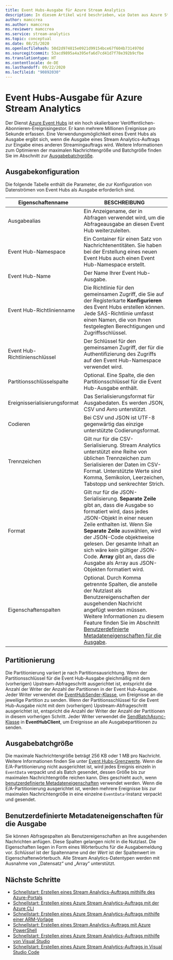 ```yaml
---
title: Event Hubs-Ausgabe für Azure Stream Analytics
description: In diesem Artikel wird beschrieben, wie Daten aus Azure Stream Analytics in Azure Event Hubs ausgegeben werden.
author: mamccrea
ms.author: mamccrea
ms.reviewer: mamccrea
ms.service: stream-analytics
ms.topic: conceptual
ms.date: 08/25/2020
ms.openlocfilehash: 50d2d974815e0921d99154bce67f604b7314970d
ms.sourcegitcommit: 53acd9895a4a395efa6d7cd41d7f78e392b9cfbe
ms.translationtype: HT
ms.contentlocale: de-DE
ms.lasthandoff: 09/22/2020
ms.locfileid: "90892030"
---
```

# <a name="event-hubs-output-from-azure-stream-analytics"></a>Event Hubs-Ausgabe für Azure Stream Analytics

Der Dienst [Azure Event Hubs](https://azure.microsoft.com/services/event-hubs/) ist ein hoch skalierbarer Veröffentlichen-Abonnieren-Ereignisingestor. Er kann mehrere Millionen Ereignisse pro Sekunde erfassen. Eine Verwendungsmöglichkeit eines Event Hubs als Ausgabe ergibt sich, wenn die Ausgabe eines Stream Analytics-Auftrags zur Eingabe eines anderen Streamingauftrags wird. Weitere Informationen zum Optimieren der maximalen Nachrichtengröße und Batchgröße finden Sie im Abschnitt zur [Ausgabebatchgröße](#output-batch-size).

## <a name="output-configuration"></a>Ausgabekonfiguration

Die folgende Tabelle enthält die Parameter, die zur Konfiguration von Datenströmen von Event Hubs als Ausgabe erforderlich sind.

| Eigenschaftenname | BESCHREIBUNG |
| --- | --- |
| Ausgabealias | Ein Anzeigename, der in Abfragen verwendet wird, um die Abfrageausgabe an diesen Event Hub weiterzuleiten. |
| Event Hub-Namespace | Ein Container für einen Satz von Nachrichtenentitäten. Sie haben bei der Erstellung eines neuen Event Hubs auch einen Event Hub-Namespace erstellt. |
| Event Hub-Name | Der Name Ihrer Event Hub-Ausgabe. |
| Event Hub-Richtlinienname | Die Richtlinie für den gemeinsamen Zugriff, die Sie auf der Registerkarte **Konfigurieren** des Event Hubs erstellen können. Jede SAS-Richtlinie umfasst einen Namen, die von Ihnen festgelegten Berechtigungen und Zugriffsschlüssel. |
| Event Hub-Richtlinienschlüssel | Der Schlüssel für den gemeinsamen Zugriff, der für die Authentifizierung des Zugriffs auf den Event Hub-Namespace verwendet wird. |
| Partitionsschlüsselspalte | Optional. Eine Spalte, die den Partitionsschlüssel für die Event Hub-Ausgabe enthält. |
| Ereignisserialisierungsformat | Das Serialisierungsformat für Ausgabedaten. Es werden JSON, CSV und Avro unterstützt. |
| Codieren | Bei CSV und JSON ist UTF-8 gegenwärtig das einzige unterstützte Codierungsformat. |
| Trennzeichen | Gilt nur für die CSV-Serialisierung. Stream Analytics unterstützt eine Reihe von üblichen Trennzeichen zum Serialisieren der Daten im CSV-Format. Unterstützte Werte sind Komma, Semikolon, Leerzeichen, Tabstopp und senkrechter Strich. |
| Format | Gilt nur für die JSON-Serialisierung. **Separate Zeile** gibt an, dass die Ausgabe so formatiert wird, dass jedes JSON-Objekt in einer neuen Zeile enthalten ist. Wenn Sie **Separate Zeile** auswählen, wird der JSON-Code objektweise gelesen. Der gesamte Inhalt an sich wäre kein gültiger JSON-Code. **Array** gibt an, dass die Ausgabe als Array aus JSON-Objekten formatiert wird.  |
| Eigenschaftenspalten | Optional. Durch Komma getrennte Spalten, die anstelle der Nutzlast als Benutzereigenschaften der ausgehenden Nachricht angefügt werden müssen. Weitere Informationen zu diesem Feature finden Sie im Abschnitt [Benutzerdefinierte Metadateneigenschaften für die Ausgabe](#custom-metadata-properties-for-output). |

## <a name="partitioning"></a>Partitionierung

Die Partitionierung variiert je nach Partitionsausrichtung. Wenn der Partitionsschlüssel für die Event Hub-Ausgabe gleichmäßig mit dem (vorherigen) Upstream-Abfrageschritt ausgerichtet ist, entspricht die Anzahl der Writer der Anzahl der Partitionen in der Event Hub-Ausgabe. Jeder Writer verwendet die [EventHubSender-Klasse](/dotnet/api/microsoft.servicebus.messaging.eventhubsender?view=azure-dotnet&preserve-view=true), um Ereignisse an die jeweilige Partition zu senden. Wenn der Partitionsschlüssel für die Event Hub-Ausgabe nicht mit dem (vorherigen) Upstream-Abfrageschritt ausgerichtet ist, entspricht die Anzahl der Writer der Anzahl der Partitionen in diesem vorherigen Schritt. Jeder Writer verwendet die [SendBatchAsync-Klasse](/dotnet/api/microsoft.servicebus.messaging.eventhubclient.sendasync?view=azure-dotnet&preserve-view=true) in **EventHubClient**, um Ereignisse an alle Ausgabepartitionen zu senden. 

## <a name="output-batch-size"></a>Ausgabebatchgröße

Die maximale Nachrichtengröße beträgt 256 KB oder 1 MB pro Nachricht. Weitere Informationen finden Sie unter [Event Hubs-Grenzwerte](../event-hubs/event-hubs-quotas.md). Wenn die E/A-Partitionierung nicht ausgerichtet ist, wird jedes Ereignis einzeln in `EventData` verpackt und als Batch gesendet, dessen Größe bis zur maximalen Nachrichtengröße reichen kann. Dies geschieht auch, wenn [benutzerdefinierte Metadateneigenschaften](#custom-metadata-properties-for-output) verwendet werden. Wenn die E/A-Partitionierung ausgerichtet ist, werden mehrere Ereignisse bis zur maximalen Nachrichtengröße in eine einzelne `EventData`-Instanz verpackt und gesendet.

## <a name="custom-metadata-properties-for-output"></a>Benutzerdefinierte Metadateneigenschaften für die Ausgabe

Sie können Abfragespalten als Benutzereigenschaften an Ihre ausgehenden Nachrichten anfügen. Diese Spalten gelangen nicht in die Nutzlast. Die Eigenschaften liegen in Form eines Wörterbuchs für die Ausgabemeldung vor. *Schlüssel* ist der Spaltenname und der *Wert* ist der Spaltenwert im Eigenschaftenwörterbuch. Alle Stream Analytics-Datentypen werden mit Ausnahme von „Datensatz“ und „Array“ unterstützt.  

## <a name="next-steps"></a>Nächste Schritte

* [Schnellstart: Erstellen eines Stream Analytics-Auftrags mithilfe des Azure-Portals](stream-analytics-quick-create-portal.md)
* [Schnellstart: Erstellen eines Azure Stream Analytics-Auftrags mit der Azure CLI](quick-create-azure-cli.md)
* [Schnellstart: Erstellen eines Azure Stream Analytics-Auftrags mithilfe einer ARM-Vorlage](quick-create-azure-resource-manager.md)
* [Schnellstart: Erstellen eines Stream Analytics-Auftrags mit Azure PowerShell](stream-analytics-quick-create-powershell.md)
* [Schnellstart: Erstellen eines Azure Stream Analytics-Auftrags mithilfe von Visual Studio](stream-analytics-quick-create-vs.md)
* [Schnellstart: Erstellen eines Azure Stream Analytics-Auftrags in Visual Studio Code](quick-create-visual-studio-code.md)
